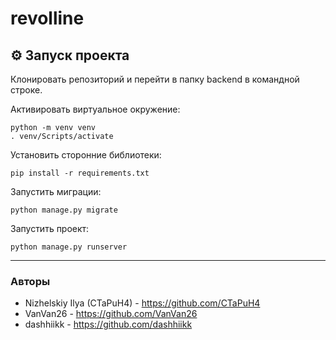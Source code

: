 # revolline

## ⚙️ Запуск проекта
Клонировать репозиторий и перейти в папку backend в командной строке.

Активировать виртуальное окружение:
```
python -m venv venv
. venv/Scripts/activate
```

Установить сторонние библиотеки:
```
pip install -r requirements.txt
```

Запустить миграции:
```
python manage.py migrate
```

Запустить проект:
```
python manage.py runserver
```

---

### Авторы
- Nizhelskiy Ilya (CTaPuH4) - https://github.com/CTaPuH4
- VanVan26 - https://github.com/VanVan26
- dashhiikk - https://github.com/dashhiikk